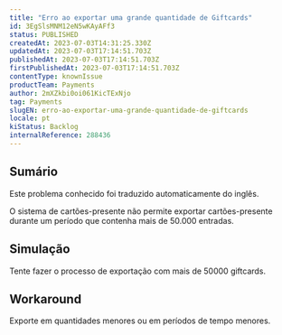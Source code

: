 ```yaml
---
title: "Erro ao exportar uma grande quantidade de Giftcards"
id: 3EgSlsMNM12eN5wKAyAFf3
status: PUBLISHED
createdAt: 2023-07-03T14:31:25.330Z
updatedAt: 2023-07-03T17:14:51.703Z
publishedAt: 2023-07-03T17:14:51.703Z
firstPublishedAt: 2023-07-03T17:14:51.703Z
contentType: knownIssue
productTeam: Payments
author: 2mXZkbi0oi061KicTExNjo
tag: Payments
slugEN: erro-ao-exportar-uma-grande-quantidade-de-giftcards
locale: pt
kiStatus: Backlog
internalReference: 288436
---
```


## Sumário

<div class="alert alert-info">
  <p>Este problema conhecido foi traduzido automaticamente do inglês.</p>
</div>


O sistema de cartões-presente não permite exportar cartões-presente durante um período que contenha mais de 50.000 entradas.

## Simulação


Tente fazer o processo de exportação com mais de 50000 giftcards.



## Workaround


Exporte em quantidades menores ou em períodos de tempo menores.

